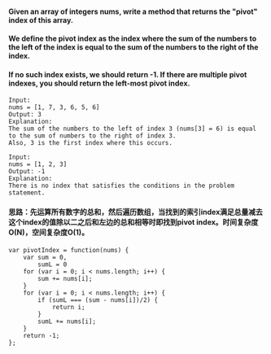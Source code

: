 #### Given an array of integers nums, write a method that returns the "pivot" index of this array.

#### We define the pivot index as the index where the sum of the numbers to the left of the index is equal to the sum of the numbers to the right of the index.

#### If no such index exists, we should return -1. If there are multiple pivot indexes, you should return the left-most pivot index.


```
Input: 
nums = [1, 7, 3, 6, 5, 6]
Output: 3
Explanation: 
The sum of the numbers to the left of index 3 (nums[3] = 6) is equal to the sum of numbers to the right of index 3.
Also, 3 is the first index where this occurs.
```

```
Input: 
nums = [1, 2, 3]
Output: -1
Explanation: 
There is no index that satisfies the conditions in the problem statement.
```

#### 思路：先运算所有数字的总和，然后遍历数组，当找到的索引index满足总量减去这个index的值除以二之后和左边的总和相等时即找到pivot index。时间复杂度O(N)，空间复杂度O(1)。

```
var pivotIndex = function(nums) {
	var sum = 0,
		sumL = 0
	for (var i = 0; i < nums.length; i++) {
		sum += nums[i];
	}
	for (var i = 0; i < nums.length; i++) {
		if (sumL === (sum - nums[i])/2) {
			return i;
		}
		sumL += nums[i];
	}
	return -1;
};
```

